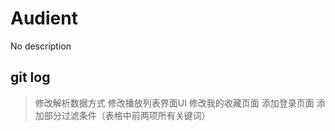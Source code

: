 # Audient
No description
## git log
>   修改解析数据方式
>   修改播放列表界面UI
>   修改我的收藏页面
>   添加登录页面
>   添加部分过滤条件（表格中前两项所有关键词）